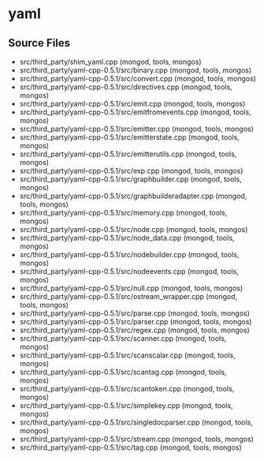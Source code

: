 # yaml

## Source Files

- src/third\_party/shim\_yaml.cpp   (mongod, tools, mongos)
- src/third\_party/yaml-cpp-0.5.1/src/binary.cpp   (mongod, tools, mongos)
- src/third\_party/yaml-cpp-0.5.1/src/convert.cpp   (mongod, tools, mongos)
- src/third\_party/yaml-cpp-0.5.1/src/directives.cpp   (mongod, tools, mongos)
- src/third\_party/yaml-cpp-0.5.1/src/emit.cpp   (mongod, tools, mongos)
- src/third\_party/yaml-cpp-0.5.1/src/emitfromevents.cpp   (mongod, tools, mongos)
- src/third\_party/yaml-cpp-0.5.1/src/emitter.cpp   (mongod, tools, mongos)
- src/third\_party/yaml-cpp-0.5.1/src/emitterstate.cpp   (mongod, tools, mongos)
- src/third\_party/yaml-cpp-0.5.1/src/emitterutils.cpp   (mongod, tools, mongos)
- src/third\_party/yaml-cpp-0.5.1/src/exp.cpp   (mongod, tools, mongos)
- src/third\_party/yaml-cpp-0.5.1/src/graphbuilder.cpp   (mongod, tools, mongos)
- src/third\_party/yaml-cpp-0.5.1/src/graphbuilderadapter.cpp   (mongod, tools, mongos)
- src/third\_party/yaml-cpp-0.5.1/src/memory.cpp   (mongod, tools, mongos)
- src/third\_party/yaml-cpp-0.5.1/src/node.cpp   (mongod, tools, mongos)
- src/third\_party/yaml-cpp-0.5.1/src/node\_data.cpp   (mongod, tools, mongos)
- src/third\_party/yaml-cpp-0.5.1/src/nodebuilder.cpp   (mongod, tools, mongos)
- src/third\_party/yaml-cpp-0.5.1/src/nodeevents.cpp   (mongod, tools, mongos)
- src/third\_party/yaml-cpp-0.5.1/src/null.cpp   (mongod, tools, mongos)
- src/third\_party/yaml-cpp-0.5.1/src/ostream\_wrapper.cpp   (mongod, tools, mongos)
- src/third\_party/yaml-cpp-0.5.1/src/parse.cpp   (mongod, tools, mongos)
- src/third\_party/yaml-cpp-0.5.1/src/parser.cpp   (mongod, tools, mongos)
- src/third\_party/yaml-cpp-0.5.1/src/regex.cpp   (mongod, tools, mongos)
- src/third\_party/yaml-cpp-0.5.1/src/scanner.cpp   (mongod, tools, mongos)
- src/third\_party/yaml-cpp-0.5.1/src/scanscalar.cpp   (mongod, tools, mongos)
- src/third\_party/yaml-cpp-0.5.1/src/scantag.cpp   (mongod, tools, mongos)
- src/third\_party/yaml-cpp-0.5.1/src/scantoken.cpp   (mongod, tools, mongos)
- src/third\_party/yaml-cpp-0.5.1/src/simplekey.cpp   (mongod, tools, mongos)
- src/third\_party/yaml-cpp-0.5.1/src/singledocparser.cpp   (mongod, tools, mongos)
- src/third\_party/yaml-cpp-0.5.1/src/stream.cpp   (mongod, tools, mongos)
- src/third\_party/yaml-cpp-0.5.1/src/tag.cpp   (mongod, tools, mongos)
